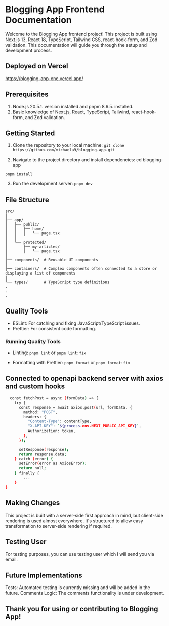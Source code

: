 # Blogging App Frontend Documentation

Welcome to the Blogging App frontend project! This project is built using Next.js 13, React 18, TypeScript, Tailwind CSS, react-hook-form, and Zod validation. This documentation will guide you through the setup and development process.

## Deployed on Vercel

https://blogging-app-one.vercel.app/

## Prerequisites

1. Node.js 20.5.1. version installed and pnpm 8.6.5. installed.
2. Basic knowledge of Next.js, React, TypeScript, Tailwind, react-hook-form, and Zod validation.

## Getting Started

1. Clone the repository to your local machine:
   `git clone https://github.com/michaela9/blogging-app.git`

2. Navigate to the project directory and install dependencies:
   cd blogging-app

`pnpm install`

3. Run the development server:
   `pnpm dev`

## File Structure

```
src/
│
├── app/
│   ├── public/
│   │   ├── home/
│   │   │   └── page.tsx
│   │
│   └── protected/
│       ├── my-articles/
│       │   └── page.tsx
│
├── components/  # Reusable UI components
│
├── containers/  # Complex components often connected to a store or displaying a list of components
│
└── types/       # TypeScript type definitions
.
.
.
```

## Quality Tools

- ESLint: For catching and fixing JavaScript/TypeScript issues.
- Prettier: For consistent code formatting.

### Running Quality Tools

- Linting:
  `pnpm lint` or `pnpm lint:fix`

- Formatting with Prettier:
  `pnpm format` or `pnpm format:fix`

## Connected to openapi backend server with axios and custom hooks

```bash
  const fetchPost = async (formData) => {
    try {
      const response = await axios.post(url, formData, {
        method: "POST",
        headers: {
          "Content-Type": contentType,
          "X-API-KEY": `${process.env.NEXT_PUBLIC_API_KEY}`,
          Authorization: token,
        },
      });

      setResponse(response);
      return response.data;
    } catch (error) {
      setError(error as AxiosError);
      return null;
    } finally {
        ...
    }
}
```

## Making Changes

This project is built with a server-side first approach in mind, but client-side rendering is used almost everywhere. It's structured to allow easy transformation to server-side rendering if required.

## Testing User

For testing purposes, you can use testing user which I will send you via email.

## Future Implementations

Tests: Automated testing is currently missing and will be added in the future.
Comments Logic: The comments functionality is under development.

## Thank you for using or contributing to Blogging App!
